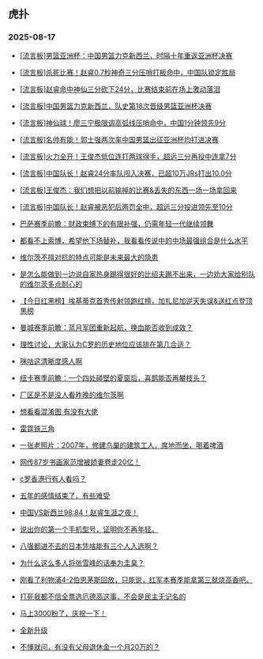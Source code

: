 ## 虎扑 
### 2025-08-17

+ [[流言板]男篮亚洲杯：中国男篮力克新西兰，时隔十年重返亚洲杯决赛](https://bbs.hupu.com/634366877.html)

+ [[流言板]杀死比赛！赵睿0.7秒神奇三分压哨打板命中，中国队锁定胜局](https://bbs.hupu.com/634366821.html)

+ [[流言板]赵睿命中神仙三分砍下24分，比赛结束前在场上激动落泪](https://bbs.hupu.com/634366915.html)

+ [[流言板]中国男篮力克新西兰，队史第18次晋级男篮亚洲杯决赛](https://bbs.hupu.com/634366885.html)

+ [[流言板]神仙球！廖三宁极限调高弧线压哨命中，中国1分钟领先9分](https://bbs.hupu.com/634366720.html)

+ [[流言板]名帅有能！郭士强两次率中国男篮出征亚洲杯均打进决赛](https://bbs.hupu.com/634366890.html)

+ [[流言板]火力全开！王俊杰低位连打两球得手，超远三分再投中连拿7分](https://bbs.hupu.com/634364373.html)

+ [[流言板]中国队长！赵睿24分率队闯入决赛，已超10万JRs打出10.0分](https://bbs.hupu.com/634369879.html)

+ [[流言板]王俊杰：我们想把以前输掉的比赛&amp;丢失的东西一场一场拿回来](https://bbs.hupu.com/634369541.html)

+ [[流言板]中国队长！赵睿被恶犯后两罚全中，超远三分投进领先至10分](https://bbs.hupu.com/634366394.html)

+ [巴萨赛季前瞻：财政束缚下的有限补强，仍需年轻一代继续领舞](https://bbs.hupu.com/634361303.html)

+ [都看不上索博，希望他下场替补，我看看传说中的中场最强组合是什么水平](https://bbs.hupu.com/634358630.html)

+ [维尔茨不擅对抗的特点可能是未来最大的隐患](https://bbs.hupu.com/634359610.html)

+ [是怎么能做到一边说自家热身踢得很好的比绍夫踢不出来，一边劝大家给别队的维尔茨多点耐心的](https://bbs.hupu.com/634365967.html)

+ [【今日红黑榜】埃基蒂克首秀传射领跑红榜，加扎尼加逆天失误&amp;送红点登顶黑榜](https://bbs.hupu.com/634362128.html)

+ [曼城赛季前瞻：蓝月军团重新起航，换血能否收到成效？](https://bbs.hupu.com/634360664.html)

+ [理性讨论，大家认为C罗的历史地位应该排在第几合适？](https://bbs.hupu.com/634364010.html)

+ [咪咕这清晰度感人啊](https://bbs.hupu.com/634365123.html)

+ [纽卡赛季前瞻：一个四处碰壁的夏窗后，喜鹊能否再攀枝头？](https://bbs.hupu.com/634360011.html)

+ [厂区是不是没人看昨晚的维尔茨啊](https://bbs.hupu.com/634360651.html)

+ [想看看混淆图 有没有大佬](https://bbs.hupu.com/634363691.html)

+ [雷霆铁三角](https://bbs.hupu.com/634366291.html)

+ [一张老照片：2007年，修建鸟巢的建筑工人，席地而坐，喝着啤酒](https://bbs.hupu.com/634370004.html)

+ [网传87岁书画家范增被娇妻卷走20亿！](https://bbs.hupu.com/634364011.html)

+ [c罗香港行有人看吗？](https://bbs.hupu.com/634363228.html)

+ [五年的感情结束了，有些难受](https://bbs.hupu.com/634363733.html)

+ [中国VS新西兰98:84！赵睿生涯之夜！](https://bbs.hupu.com/634367484.html)

+ [说出你的第一个手机型号，证明你不再年轻。](https://bbs.hupu.com/634370422.html)

+ [八强都进不去的日本凭啥能有三个人入选啊？](https://bbs.hupu.com/634368715.html)

+ [为什么这么多人将张雪峰的话奉为圭臬？](https://bbs.hupu.com/634365104.html)

+ [刚看了利物浦4-2伯恩茅斯回放，只能说，红军本赛季能拿第三就烧高香吧。](https://bbs.hupu.com/634369068.html)

+ [打死我都不信全票选厄德高这事，不会是民主无记名的](https://bbs.hupu.com/634365976.html)

+ [马上3000粉了，庆祝一下！](https://bbs.hupu.com/634374841.html)

+ [全新升级](https://bbs.hupu.com/634369880.html)

+ [不懂就问，有没有父母退休金一个月20万的？](https://bbs.hupu.com/634369496.html)

